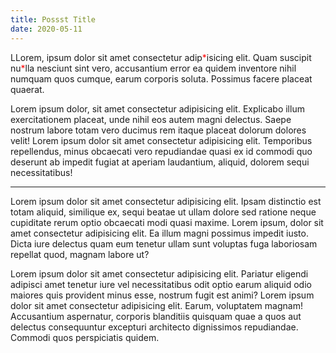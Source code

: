 ```yaml
---
title: Possst Title
date: 2020-05-11
---
```


LLorem, ipsum dolor sit amet consectetur adip<span style="color:red;">\*</span>isicing elit. Quam suscipit nu<span style="color:red;">\*</span>lla nesciunt sint vero, accusantium error ea quidem inventore nihil numquam quos cumque, earum corporis soluta. Possimus facere placeat quaerat.

Lorem ipsum dolor, sit amet consectetur adipisicing elit. Explicabo illum exercitationem placeat, unde nihil eos autem magni delectus. Saepe nostrum labore totam vero ducimus rem itaque placeat dolorum dolores velit! Lorem ipsum dolor sit amet consectetur adipisicing elit. Temporibus repellendus, minus obcaecati vero repudiandae quasi ex id commodi quo deserunt ab impedit fugiat at aperiam laudantium, aliquid, dolorem sequi necessitatibus!

---

Lorem ipsum dolor sit amet consectetur adipisicing elit. Ipsam distinctio est totam aliquid, similique ex, sequi beatae ut ullam dolore sed ratione neque cupiditate rerum optio obcaecati modi quasi maxime. Lorem ipsum, dolor sit amet consectetur adipisicing elit. Ea illum magni possimus impedit iusto. Dicta iure delectus quam eum tenetur ullam sunt voluptas fuga laboriosam repellat quod, magnam labore ut?

Lorem ipsum dolor sit amet consectetur adipisicing elit. Pariatur eligendi adipisci amet tenetur iure vel necessitatibus odit optio earum aliquid odio maiores quis provident minus esse, nostrum fugit est animi? Lorem ipsum dolor sit amet consectetur adipisicing elit. Earum, voluptatem magnam! Accusantium aspernatur, corporis blanditiis quisquam quae a quos aut delectus consequuntur excepturi architecto dignissimos repudiandae. Commodi quos perspiciatis quidem.